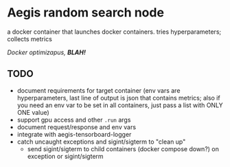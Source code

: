 # Aegis random search node
a docker container that launches docker containers. tries hyperparameters; collects metrics

*Docker optimizapus,* ***BLAH!***

## TODO
- document requirements for target container (env vars are hyperparameters, last line of output is json that contains metrics; also if you need an env var to be set in all containers, just pass a list with ONLY ONE value)
- support gpu access and other `.run` args
- document request/response and env vars
- integrate with aegis-tensorboard-logger
- catch uncaught exceptions and sigint/sigterm to "clean up"
  - send sigint/sigterm to child containers (docker compose down?) on exception or sigint/sigterm
